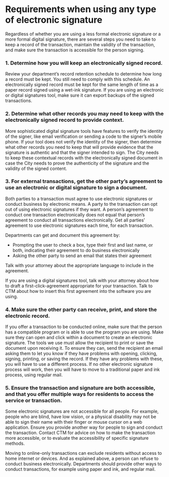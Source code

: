 # Requirements when using any type of electronic signature

Regardless of whether you are using a less formal electronic signature or a more formal digital signature, there are several steps you need to take to keep a record of the transaction, maintain the validity of the transaction, and make sure the transaction is accessible for the person signing.

### 1. Determine how you will keep an electronically signed record. 

Review your department’s record retention schedule to determine how long a record must be kept. You still need to comply with this schedule. An electronically signed record must be kept for the same length of time as a paper record signed using a wet-ink signature. If you are using an electronic or digital signatures tool, make sure it can export backups of the signed transactions. 

### 2. Determine what other records you may need to keep with the electronically signed record to provide context. 

More sophisticated digital signature tools have features to verify the identity of the signer, like email verification or sending a code to the signer’s mobile phone. If your tool does not verify the identity of the signer, then determine what other records you need to keep that will provide evidence that the signature is authentic and that the signer intended to sign. The City needs to keep these contextual records with the electronically signed document in case the City needs to prove the authenticity of the signature and the validity of the signed content.  

### 3. For external transactions, get the other party’s agreement to use an electronic or digital signature to sign a document. 

Both parties to a transaction must agree to use electronic signatures or conduct  business by electronic means. A party to the transaction can opt out of using electronic signatures if they want. A person’s agreement to conduct one transaction electronically does not equal that person’s agreement to conduct all transactions electronically. Get all parties’ agreement to use electronic signatures each time, for each transaction. 

Departments can get and document this agreement by:  

* Prompting the user to check a box, type their first and last name, or both, indicating their agreement to do business electronically 
* Asking the other party to send an email that states their agreement  

Talk with your attorney about the appropriate language to include in the agreement. 

If you are using a digital signatures tool, talk with your attorney about how to draft a first-click-agreement appropriate for your transaction. Talk to CTM about how to insert this first agreement into the software you are using. 

### 4. Make sure the other party can receive, print, and store the electronic record. 

If you offer a transaction to be conducted online, make sure that the person has a compatible program or is able to use the program you are using. Make sure they can open and click within a document to create an electronic signature. The tools we use must allow the recipient to print or save the document upon receiving it. To ensure they can, send the recipient an email asking them to let you know if they have problems with opening, clicking, signing, printing, or saving the record. If they have any problems with these, you will have to use a different process.  If no other electronic signature process will work, then you will have to move to a traditional paper and ink process, using regular mail.   

### 5. Ensure the transaction and signature are both accessible, and that you offer multiple ways for residents to access the service or transaction. 

Some electronic signatures are not accessible for all people. For example, people who are blind, have low vision, or a physical disability may not be able to sign their name with their finger or mouse cursor on a web application. Ensure you provide another way for people to sign and conduct the transaction. Contact CTM for advice on how to make the transaction more accessible, or to evaluate the accessibility of specific signature methods. 

Moving to online-only transactions can exclude residents without access to home internet or devices. And as explained above, a person can refuse to conduct business electronically. Departments should provide other ways to conduct transactions, for example using paper and ink, and regular mail. 

